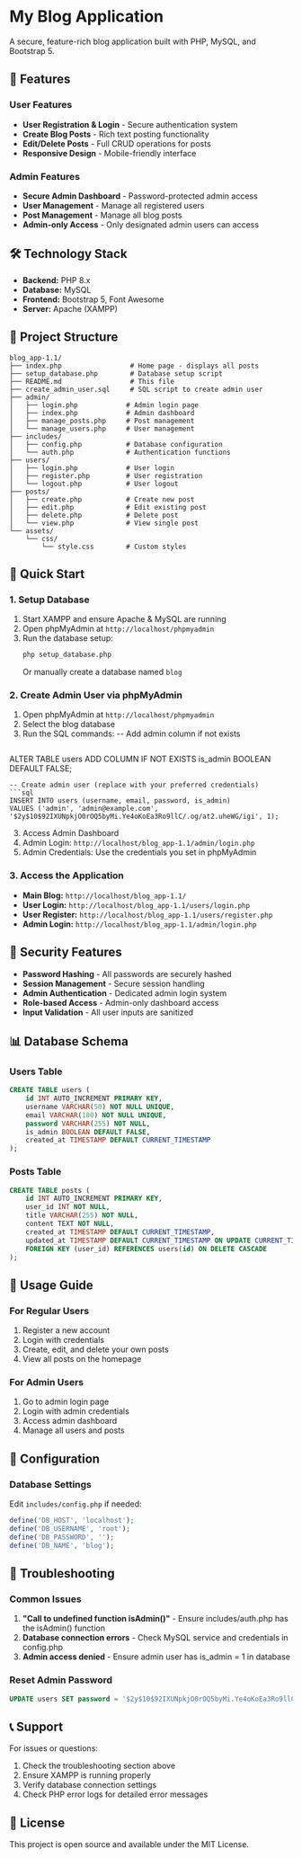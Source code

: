 # My Blog Application

A secure, feature-rich blog application built with PHP, MySQL, and Bootstrap 5.

## 🚀 Features

### User Features
- **User Registration & Login** - Secure authentication system
- **Create Blog Posts** - Rich text posting functionality
- **Edit/Delete Posts** - Full CRUD operations for posts
- **Responsive Design** - Mobile-friendly interface

### Admin Features
- **Secure Admin Dashboard** - Password-protected admin access
- **User Management** - Manage all registered users
- **Post Management** - Manage all blog posts
- **Admin-only Access** - Only designated admin users can access

## 🛠️ Technology Stack

- **Backend:** PHP 8.x
- **Database:** MySQL
- **Frontend:** Bootstrap 5, Font Awesome
- **Server:** Apache (XAMPP)

## 📁 Project Structure

```
blog_app-1.1/
├── index.php                 # Home page - displays all posts
├── setup_database.php        # Database setup script
├── README.md                 # This file
├── create_admin_user.sql     # SQL script to create admin user
├── admin/
│   ├── login.php            # Admin login page
│   ├── index.php            # Admin dashboard
│   ├── manage_posts.php     # Post management
│   └── manage_users.php     # User management
├── includes/
│   ├── config.php           # Database configuration
│   └── auth.php             # Authentication functions
├── users/
│   ├── login.php            # User login
│   ├── register.php         # User registration
│   └── logout.php           # User logout
├── posts/
│   ├── create.php           # Create new post
│   ├── edit.php             # Edit existing post
│   ├── delete.php           # Delete post
│   └── view.php             # View single post
└── assets/
    └── css/
        └── style.css        # Custom styles
```

## 🚀 Quick Start

### 1. Setup Database
1. Start XAMPP and ensure Apache & MySQL are running
2. Open phpMyAdmin at `http://localhost/phpmyadmin`
3. Run the database setup:
   ```bash
   php setup_database.php
   ```
   Or manually create a database named `blog`

### 2. Create Admin User via phpMyAdmin
1. Open phpMyAdmin at `http://localhost/phpmyadmin`
2. Select the blog database
3. Run the SQL commands: 
  -- Add admin column if not exists
     ```sql
 ALTER TABLE users ADD COLUMN IF NOT EXISTS is_admin BOOLEAN DEFAULT FALSE;
```
-- Create admin user (replace with your preferred credentials)
```sql
INSERT INTO users (username, email, password, is_admin) 
VALUES ('admin', 'admin@example.com', '$2y$10$92IXUNpkjO0rOQ5byMi.Ye4oKoEa3Ro9llC/.og/at2.uheWG/igi', 1);
   ```
3. Access Admin Dashboard
1. Admin Login: `http://localhost/blog_app-1.1/admin/login.php`
2. Admin Credentials: Use the credentials you set in phpMyAdmin

### 3. Access the Application
- **Main Blog:** `http://localhost/blog_app-1.1/`
- **User Login:** `http://localhost/blog_app-1.1/users/login.php`
- **User Register:** `http://localhost/blog_app-1.1/users/register.php`
- **Admin Login:** `http://localhost/blog_app-1.1/admin/login.php`

## 🔐 Security Features

- **Password Hashing** - All passwords are securely hashed
- **Session Management** - Secure session handling
- **Admin Authentication** - Dedicated admin login system
- **Role-based Access** - Admin-only dashboard access
- **Input Validation** - All user inputs are sanitized

## 📊 Database Schema

### Users Table
```sql
CREATE TABLE users (
    id INT AUTO_INCREMENT PRIMARY KEY,
    username VARCHAR(50) NOT NULL UNIQUE,
    email VARCHAR(100) NOT NULL UNIQUE,
    password VARCHAR(255) NOT NULL,
    is_admin BOOLEAN DEFAULT FALSE,
    created_at TIMESTAMP DEFAULT CURRENT_TIMESTAMP
);
```

### Posts Table
```sql
CREATE TABLE posts (
    id INT AUTO_INCREMENT PRIMARY KEY,
    user_id INT NOT NULL,
    title VARCHAR(255) NOT NULL,
    content TEXT NOT NULL,
    created_at TIMESTAMP DEFAULT CURRENT_TIMESTAMP,
    updated_at TIMESTAMP DEFAULT CURRENT_TIMESTAMP ON UPDATE CURRENT_TIMESTAMP,
    FOREIGN KEY (user_id) REFERENCES users(id) ON DELETE CASCADE
);
```

## 🎯 Usage Guide

### For Regular Users
1. Register a new account
2. Login with credentials
3. Create, edit, and delete your own posts
4. View all posts on the homepage

### For Admin Users
1. Go to admin login page
2. Login with admin credentials
3. Access admin dashboard
4. Manage all users and posts

## 🔧 Configuration

### Database Settings
Edit `includes/config.php` if needed:
```php
define('DB_HOST', 'localhost');
define('DB_USERNAME', 'root');
define('DB_PASSWORD', '');
define('DB_NAME', 'blog');
```

## 🐛 Troubleshooting

### Common Issues
1. **"Call to undefined function isAdmin()"** - Ensure includes/auth.php has the isAdmin() function
2. **Database connection errors** - Check MySQL service and credentials in config.php
3. **Admin access denied** - Ensure admin user has is_admin = 1 in database

### Reset Admin Password
```sql
UPDATE users SET password = '$2y$10$92IXUNpkjO0rOQ5byMi.Ye4oKoEa3Ro9llC/.og/at2.uheWG/igi' WHERE username = 'admin';
```

## 📞 Support

For issues or questions:
1. Check the troubleshooting section above
2. Ensure XAMPP is running properly
3. Verify database connection settings
4. Check PHP error logs for detailed error messages

## 📝 License

This project is open source and available under the MIT License.
